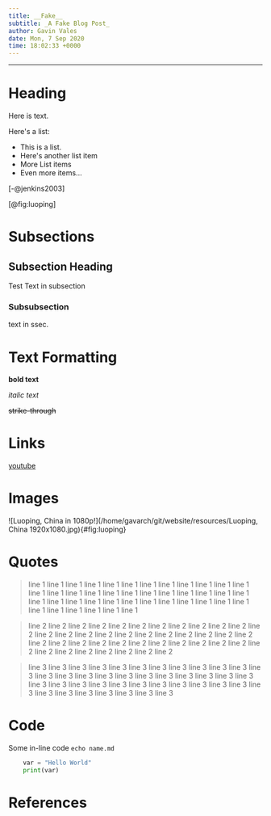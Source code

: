 ```yaml
---
title: __Fake__
subtitle: _A Fake Blog Post_
author: Gavin Vales
date: Mon, 7 Sep 2020
time: 18:02:33 +0000
---
```


---

# Heading

Here is text.

Here's a list:

+ This is a list.
+ Here's another list item
+ More List items
+ Even more items...

[-@jenkins2003]

[@fig:luoping]

# Subsections

## Subsection Heading

Test Text in subsection

### Subsubsection

text in ssec.

# Text Formatting

**bold text**

_italic text_

~~strike-through~~

# Links

[youtube](https://youtube.com)

# Images

![Luoping, China in 1080p!](/home/gavarch/git/website/resources/Luoping, China 1920x1080.jpg){#fig:luoping}

# Quotes

> line 1 line 1 line 1 line 1 line 1 line 1 line 1 line 1
> line 1 line 1 line 1 line 1 line 1 line 1 line 1 line 1
> line 1 line 1 line 1 line 1 line 1 line 1 line 1 line 1
> line 1 line 1 line 1 line 1 line 1 line 1 line 1 line 1
> line 1 line 1 line 1 line 1 line 1 line 1 line 1 line 1
> line 1 line 1

> line 2 line 2 line 2 line 2 line 2 line 2 line 2 line 2
> line 2 line 2 line 2 line 2 line 2 line 2 line 2 line 2
> line 2 line 2 line 2 line 2 line 2 line 2 line 2 line 2
> line 2 line 2 line 2 line 2 line 2 line 2 line 2 line 2
> line 2 line 2 line 2 line 2 line 2 line 2 line 2 line 2
> line 2 line 2

> line 3 line 3 line 3 line 3 line 3 line 3 line 3 line 3
> line 3 line 3 line 3 line 3 line 3 line 3 line 3 line 3
> line 3 line 3 line 3 line 3 line 3 line 3 line 3 line 3
> line 3 line 3 line 3 line 3 line 3 line 3 line 3 line 3
> line 3 line 3 line 3 line 3 line 3 line 3 line 3 line 3
> line 3 line 3

# Code

Some in-line code ```echo name.md```

```python
    var = "Hello World"
    print(var)
```

# References
